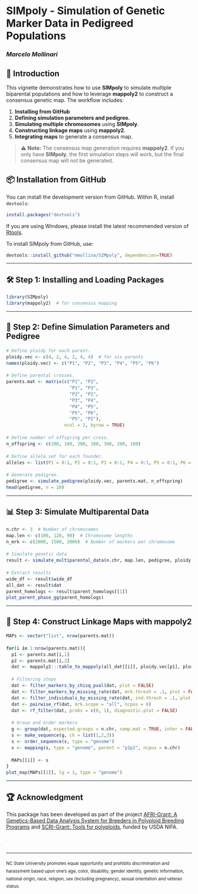 &#x20;&#x20;

# **SIMpoly - Simulation of Genetic Marker Data in Pedigreed Populations**

### *Marcelo Mollinari*

## 🚀 **Introduction**

This vignette demonstrates how to use **SIMpoly** to simulate multiple biparental populations and how to leverage **mappoly2** to construct a consensus genetic map. The workflow includes:

1. **Installing from GitHub**
2. **Defining simulation parameters and pedigree.**
3. **Simulating multiple chromosomes** using **SIMpoly**.
4. **Constructing linkage maps** using **mappoly2**.
5. **Integrating maps** to generate a consensus map.

> ⚠️ **Note:** The consensus map generation requires **mappoly2**. If you only have **SIMpoly**, the first simulation steps will work, but the final consensus map will not be generated.

## 📦 **Installation from GitHub**

You can install the development version from GitHub. Within R, install `devtools`:

```r
install.packages("devtools")
```

If you are using Windows, please install the latest recommended version of [Rtools](https://cran.r-project.org/bin/windows/Rtools/).

To install SIMpoly from GitHub, use:

```r
devtools::install_github("mmollina/SIMpoly", dependencies=TRUE)
```

---

## 🛠️ **Step 1: Installing and Loading Packages**

```r
library(SIMpoly)
library(mappoly2)  # for consensus mapping
```

---

## 🔬 **Step 2: Define Simulation Parameters and Pedigree**

```r
# Define ploidy for each parent.
ploidy.vec <- c(4, 2, 4, 2, 4, 4)  # for six parents
names(ploidy.vec) <- c("P1", "P2", "P3", "P4", "P5", "P6")

# Define parental crosses.
parents.mat <- matrix(c("P1", "P2",
                        "P1", "P3",
                        "P2", "P2",
                        "P3", "P4",
                        "P4", "P5",
                        "P5", "P6",
                        "P5", "P2"),
                      ncol = 2, byrow = TRUE)

# Define number of offspring per cross.
n_offspring <- c(200, 100, 200, 100, 300, 200, 100)

# Define allele set for each founder.
alleles <- list(P1 = 0:1, P2 = 0:1, P3 = 0:1, P4 = 0:1, P5 = 0:1, P6 = 0:1)

# Generate pedigree.
pedigree <- simulate_pedigree(ploidy.vec, parents.mat, n_offspring)
head(pedigree, n = 10)
```

---

## 📊 **Step 3: Simulate Multiparental Data**

```r
n.chr <- 3  # Number of chromosomes
map.len <- c(100, 120, 90)  # Chromosome lengths
n_mrk <- c(2000, 1500, 2000)  # Number of markers per chromosome

# Simulate genetic data
result <- simulate_multiparental_data(n.chr, map.len, pedigree, ploidy.vec, n_mrk, alleles, missing = 0.1, p = .3, rho = .7)

# Extract results
wide_df <- result$wide_df
all_dat <- result$dat
parent_homologs <- result$parent_homologs[[1]]
plot_parent_phase_gg(parent_homologs)
```

---

## 🔗 **Step 4: Construct Linkage Maps with mappoly2**

```r
MAPs <- vector("list", nrow(parents.mat))

for(i in 1:nrow(parents.mat)){
  p1 <- parents.mat[i,1]
  p2 <- parents.mat[i,2]
  dat <- mappoly2:::table_to_mappoly(all_dat[[i]], ploidy.vec[p1], ploidy.vec[p2], p1, p2)
  
  # Filtering steps
  dat <- filter_markers_by_chisq_pval(dat, plot = FALSE)
  dat <- filter_markers_by_missing_rate(dat, mrk.thresh = .1, plot = FALSE)
  dat <- filter_individuals_by_missing_rate(dat, ind.thresh = .1, plot = FALSE)
  dat <- pairwise_rf(dat, mrk.scope = "all", ncpus = 8)
  dat <- rf_filter(dat, probs = c(0, 1), diagnostic.plot = FALSE)
  
  # Group and order markers
  g <- group(dat, expected.groups = n.chr, comp.mat = TRUE, inter = FALSE)
  s <- make_sequence(g, ch = list(1,2,3))
  s <- order_sequence(s, type = "genome")
  s <- mapping(s, type = "genome", parent = "p1p2", ncpus = n.chr)
  
  MAPs[[i]] <- s
}
plot_map(MAPs[[1]], lg = 1, type = "genome")
```

---

## 🏆 **Acknowledgment**

This package has been developed as part of the project [AFRI-Grant: A Genetics-Based Data Analysis System for Breeders in Polyploid Breeding Programs](https://portal.nifa.usda.gov/web/crisprojectpages/1027948-a-genetics-based-data-analysis-system-for-breeders-in-polyploid-breeding-programs.html) and  [SCRI-Grant: Tools for polyploids](https://www.polyploids.org/), funded by USDA NIFA.


<div class="horizontalgap" style="width:5px">
     <a id="USDA-NIFA" href="https://portal.nifa.usda.gov/web/crisprojectpages/1027948-a-genetics-based-data-analysis-system-for-breeders-in-polyploid-breeding-programs.html"><img src="nifa-color-lockup.png" width="650" alt=""/></a> 
      <a id="NCSU" href="https://www.ncsu.edu/"><img src="https://brand.ncsu.edu/assets/logos/ncstate-brick-2x2-red.png" width="150" alt=""/></a>
    <span class="stretch"></span>
</div>


---
<sub>NC State University promotes equal opportunity and prohibits discrimination and harassment based upon one’s age, color, disability, gender identity, genetic information, national origin, race, religion, sex (including pregnancy), sexual orientation and veteran status.</sub>
